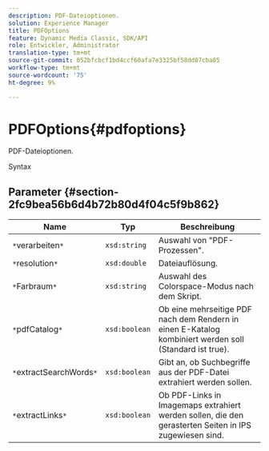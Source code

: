 ```yaml
---
description: PDF-Dateioptionen.
solution: Experience Manager
title: PDFOptions
feature: Dynamic Media Classic, SDK/API
role: Entwickler, Administrator
translation-type: tm+mt
source-git-commit: 052bfcbcf1bd4ccf60afa7e3325bf58dd07cba85
workflow-type: tm+mt
source-wordcount: '75'
ht-degree: 9%

---
```



# PDFOptions{#pdfoptions}

PDF-Dateioptionen.

Syntax

## Parameter {#section-2fc9bea56b6d4b72b80d4f04c5f9b862}

| Name | Typ | Beschreibung |
|---|---|---|
| `*`verarbeiten`*` | `xsd:string` | Auswahl von &quot;PDF-Prozessen&quot;. |
| `*`resolution`*` | `xsd:double` | Dateiauflösung. |
| `*`Farbraum`*` | `xsd:string` | Auswahl des Colorspace-Modus nach dem Skript. |
| `*`pdfCatalog`*` | `xsd:boolean` | Ob eine mehrseitige PDF nach dem Rendern in einen E-Katalog kombiniert werden soll (Standard ist true). |
| `*`extractSearchWords`*` | `xsd:boolean` | Gibt an, ob Suchbegriffe aus der PDF-Datei extrahiert werden sollen. |
| `*`extractLinks`*` | `xsd:boolean` | Ob PDF-Links in Imagemaps extrahiert werden sollen, die den gerasterten Seiten in IPS zugewiesen sind. |

